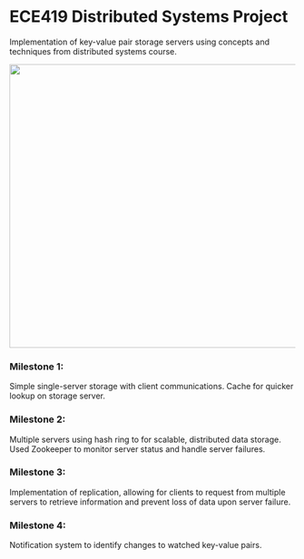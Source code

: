 # ECE419 Distributed Systems Project
Implementation of key-value pair storage servers using concepts and techniques from distributed systems course.

<img src="https://i.imgur.com/ZMSKtqJ.png" width="800px" height="500px" />

### Milestone 1: 
Simple single-server storage with client communications. Cache for quicker lookup on storage server.

### Milestone 2: 
Multiple servers using hash ring to for scalable, distributed data storage. Used Zookeeper to monitor server status and handle server failures. 

### Milestone 3: 
Implementation of replication, allowing for clients to request from multiple servers to retrieve information and prevent loss of data upon server failure.

### Milestone 4: 
Notification system to identify changes to watched key-value pairs.
